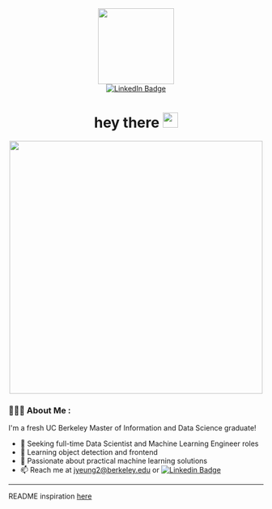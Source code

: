 
<div id="header" align="center">
  <img src="https://media.giphy.com/media/k0ijJhqrUP4T2EvmJ1/giphy.gif" width="150"/>

  <div id="badges" align="center">
    <a href="https://www.linkedin.com/in/jeremyyeung1/">
      <img src="https://img.shields.io/badge/LinkedIn-blue?style=for-the-badge&logo=linkedin&logoColor=white" alt="LinkedIn Badge"/>
    </a>
  </div>

  <div id="counter" align="center">
    <img src="https://komarev.com/ghpvc/?username=jyeung2&style=flat-square&color=blue" alt="" />
  </div>

  <h1 align="center">
    hey there
    <img src="https://media.giphy.com/media/hvRJCLFzcasrR4ia7z/giphy.gif" width="30px"/>
  </h1>
</div>

<div id="header1" align="center">
  <img src="https://www.dataquest.io/wp-content/uploads/2019/05/what-is-data-science-1.jpg" width="500"/>
</div>

### 👨🏻‍💻 About Me : 
I'm a fresh UC Berkeley Master of Information and Data Science graduate!
- 🔭 Seeking full-time Data Scientist and Machine Learning Engineer roles
- 🌱 Learning object detection and frontend
- 🤘 Passionate about practical machine learning solutions
- 📫 Reach me at jyeung2@berkeley.edu or [![Linkedin Badge](https://img.shields.io/badge/LinkedIn-blue?style=flat&logo=Linkedin&logoColor=white)](https://www.linkedin.com/in/jeremyyeung1/)

---

README inspiration [here](https://www.sitepoint.com/github-profile-readme/)
